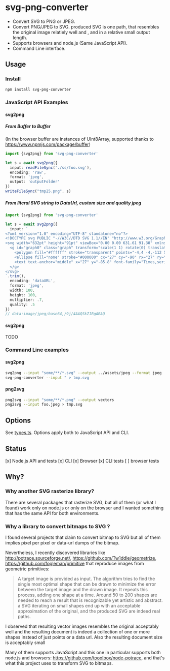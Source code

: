 # svg-png-converter

 * Convert SVG to PNG or JPEG.
 * Convert PNG/JPEG to SVG. produced SVG is one path, that resembles the original image relatiely well and ,
   and in a relative small output length.
 * Supports browsers and node.js (Same JavaScript API). 
 * Command Line interface.

## Usage

### Install

```sh
npm install svg-png-converter
```

### JavaScript API Examples

#### svg2png


##### From Buffer to Buffer

(In the browser buffer are instances of UInt8Array, supported thanks to https://www.npmjs.com/package/buffer)

```ts
import {svg2png} from 'svg-png-converter'

let s = await svg2png({ 
  input: readFileSync('./ss/foo.svg'), 
  encoding: 'raw', 
  format: 'jpeg',
  output: 'outputFolder'
})
writeFileSync("tmp25.png", s)
```


##### From literal SVG string to DataUrl, custom size and quality jpeg

```ts
import {svg2png} from 'svg-png-converter'

let s = await svg2png({ 
  input: `
<?xml version="1.0" encoding="UTF-8" standalone="no"?>
<!DOCTYPE svg PUBLIC "-//W3C//DTD SVG 1.1//EN" "http://www.w3.org/Graphics/SVG/1.1/DTD/svg11.dtd">
<svg width="632pt" height="91pt" viewBox="0.00 0.00 631.61 91.30" xmlns="http://www.w3.org/2000/svg" xmlns:xlink="http://www.w3.org/1999/xlink">
  <g id="graph0" class="graph" transform="scale(1 1) rotate(0) translate(4 112)">
    <polygon fill="#ffffff" stroke="transparent" points="-4,4 -4,-112 58,-112 58,4 -4,4"/>
    <ellipse fill="none" stroke="#000000" cx="27" cy="-90" rx="27" ry="18"/>
    <text text-anchor="middle" x="27" y="-85.8" font-family="Times,serif" font-size="14.00" fill="#000000">a</text>
  </g>
</svg>
`.trim(), 
  encoding: 'dataURL', 
  format: 'jpeg',
  width: 100,
  height: 100,
  multiplier: .7,
  quality: .5
})
// data:image/jpeg;base64,/9j/4AAQSkZJRgABAQ
```


#### svg2png

TODO


### Command Line examples

#### svg2png

```sh
svg2png --input "some/**/*.svg" --output ../assets/jpeg --format jpeg
svg-png-converter --input " > tmp.svg
```

#### png2svg
```sh
png2svg --input "some/**/*.png" --output vectors 
png2svg --input foo.jpeg > tmp.svg
```


## Options

See [types.ts](src/types.ts). Options apply both to JavaScript API and CLI.

## Status

 [x] Node.js API and tests
 [x] CLI
 [x] Browser
 [x] CLI tests
 [ ] browser tests

## Why?

### Why another SVG rasterize library?

There are several packages that rasterize SVG, but all of them (or what I found) work only on node.js or only
on the browser and I wanted something that has the same API for both environments.

### Why a library to convert bitmaps to SVG ?

I found several projects that claim to convert bitmap to SVG but all of them implies pixel per pixel or
data-url dumps of the bitmap.

Nevertheless, I recently discovered libraries like http://potrace.sourceforge.net/,
https://github.com/Tw1ddle/geometrize, https://github.com/fogleman/primitive that reproduce images from
geometric primitives:

 >A target image is provided as input. The algorithm tries to find the single most optimal shape that can be
 >drawn to minimize the error between the target image and the drawn image. It repeats this process, adding
 >one shape at a time. Around 50 to 200 shapes are needed to reach a result that is recognizable yet artistic
 >and abstract. a SVG iterating on small shapes end up with an acceptable approximation of the original, and
 >the produced SVG are indeed real paths. 

 I observed that resulting vector images resembles the original acceptably well and the resulting document is
 indeed a collection of one or more shapes instead of just points or a data url. Also the resulting document
 size is acceptably small

 Many of them supports JavaScript and this one in particular supports both node.js and browsers:
 https://github.com/tooolbox/node-potrace, and that's what this project uses to transform SVG to bitmaps. 